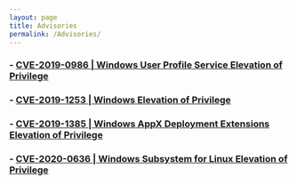 ```yaml
---
layout: page
title: Advisories
permalink: /Advisories/
---
```

### - [CVE-2019-0986 | Windows User Profile Service Elevation of Privilege](https://portal.msrc.microsoft.com/en-us/security-guidance/advisory/CVE-2019-0986)

### - [CVE-2019-1253 | Windows Elevation of Privilege](https://portal.msrc.microsoft.com/en-us/security-guidance/advisory/CVE-2019-1253)

### - [CVE-2019-1385 | Windows AppX Deployment Extensions Elevation of Privilege](https://portal.msrc.microsoft.com/en-us/security-guidance/advisory/CVE-2019-1385)

### - [CVE-2020-0636 | Windows Subsystem for Linux Elevation of Privilege](https://portal.msrc.microsoft.com/en-us/security-guidance/advisory/CVE-2020-0636)
